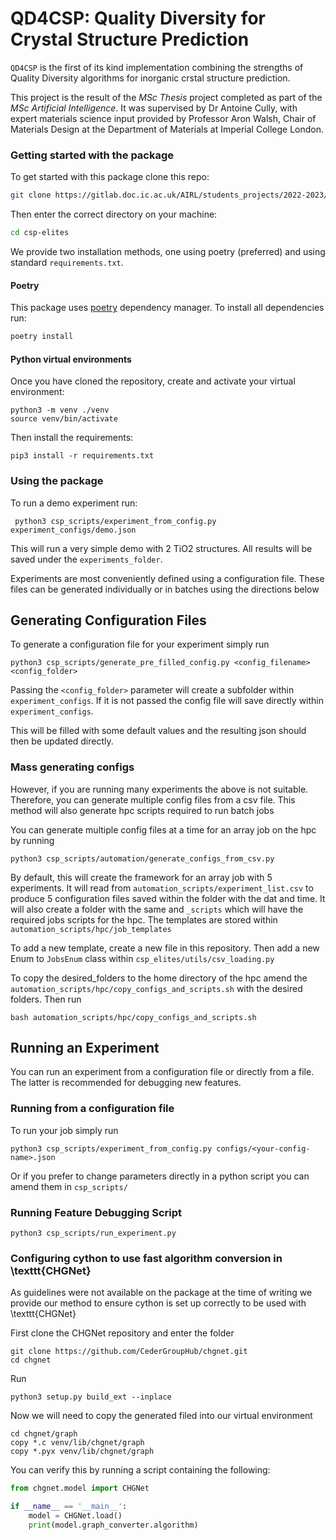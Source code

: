 # QD4CSP: Quality Diversity for Crystal Structure Prediction

`QD4CSP` is the first of its kind implementation combining the strengths of Quality Diversity algorithms
for inorganic crstal structure prediction. 

This project is the result of the _MSc Thesis_ project completed as part of the _MSc Artificial Intelligence_.
It was supervised by Dr Antoine Cully, with expert materials science input provided by Professor Aron Walsh, 
Chair of Materials Design at the Department of Materials at Imperial College London. 


### Getting started with the package
To get started with this package clone this repo:

```bash
git clone https://gitlab.doc.ic.ac.uk/AIRL/students_projects/2022-2023/marta_wolinska/csp-elites.git
```
Then enter the correct directory on your machine:
```bash
cd csp-elites
```

We provide two installation methods, one using poetry (preferred) and using standard `requirements.txt`.

#### Poetry
This package uses [poetry](https://python-poetry.org) dependency manager. 
To install all dependencies run:
```bash
poetry install
```

#### Python virtual environments
Once you have cloned the repository, create and activate your virtual environment:
```shell
python3 -m venv ./venv
source venv/bin/activate
```
Then install the requirements:
```shell script
pip3 install -r requirements.txt
```
### Using the package
To run a demo experiment run:
```shell
 python3 csp_scripts/experiment_from_config.py experiment_configs/demo.json
```
This will run a very simple demo with 2 TiO2 structures. All results will be saved under the `experiments_folder`.

Experiments are most conveniently defined using a configuration file. These files can be generated individually or in batches using the directions below 

## Generating Configuration Files
To generate a configuration file for your experiment simply run 

```shell
python3 csp_scripts/generate_pre_filled_config.py <config_filename> <config_folder>
```
Passing the `<config_folder>` parameter will create a subfolder within `experiment_configs`.
If it is not passed the config file will save directly within `experiment_configs`.

This will be filled with some default values and the resulting json should then be updated directly.

### Mass generating configs
However, if you are running many experiments the above is not suitable. 
Therefore, you can generate multiple config files from a csv file. 
This method will also generate hpc scripts required to run batch jobs

You can generate multiple config files at a time for an array job on the hpc by running 
```shell
python3 csp_scripts/automation/generate_configs_from_csv.py
```

By default, this will create the framework for an array job with 5 experiments.
It will read from `automation_scripts/experiment_list.csv` to produce 5 configuration files
saved within the folder with the dat and time.
It will also create a folder with the same and `_scripts` which will have the required jobs scripts for the hpc. 
The templates are stored within `automation_scripts/hpc/job_templates`

To add a new template, create a new file in this repository. 
Then add a new Enum to `JobsEnum` class within `csp_elites/utils/csv_loading.py`

To copy the desired_folders to the home directory of the hpc amend the `automation_scripts/hpc/copy_configs_and_scripts.sh`
with the desired folders. 
Then run
```shell
bash automation_scripts/hpc/copy_configs_and_scripts.sh
```

## Running an Experiment 
You can run an experiment from a configuration file or directly from a file. 
The latter is recommended for debugging new features. 

### Running from a configuration file
To run your job simply run

```shell
python3 csp_scripts/experiment_from_config.py configs/<your-config-name>.json
```

Or if you prefer to change parameters directly in a python script you can amend them in `csp_scripts/`
### Running Feature Debugging Script

```shell
python3 csp_scripts/run_experiment.py  
```


### Configuring cython to use fast algorithm conversion in \texttt{CHGNet}
As guidelines were not available on the package at the time of writing we provide our method to ensure
cython is set up correctly to be used with \texttt{CHGNet}


First clone the CHGNet repository and enter the folder
```shell
git clone https://github.com/CederGroupHub/chgnet.git
cd chgnet
```
Run 
```shell
python3 setup.py build_ext --inplace
```
Now we will need to copy the generated filed into our virtual environment 

```shell
cd chgnet/graph
copy *.c venv/lib/chgnet/graph
copy *.pyx venv/lib/chgnet/graph
```

You can verify this by running a script containing the following:
```python
from chgnet.model import CHGNet

if __name__ == '__main__':
    model = CHGNet.load()
    print(model.graph_converter.algorithm)
```
